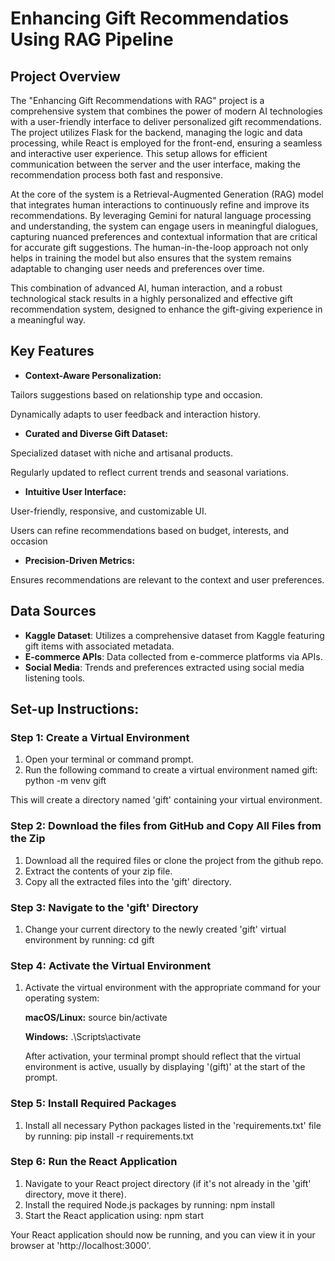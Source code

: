 # Enhancing Gift Recommendatios Using RAG Pipeline

## Project Overview
The "Enhancing Gift Recommendations with RAG" project is a comprehensive system that combines the power of modern AI technologies with a user-friendly interface to deliver personalized gift recommendations. The project utilizes Flask for the backend, managing the logic and data processing, while React is employed for the front-end, ensuring a seamless and interactive user experience. This setup allows for efficient communication between the server and the user interface, making the recommendation process both fast and responsive.

At the core of the system is a Retrieval-Augmented Generation (RAG) model that integrates human interactions to continuously refine and improve its recommendations. By leveraging Gemini for natural language processing and understanding, the system can engage users in meaningful dialogues, capturing nuanced preferences and contextual information that are critical for accurate gift suggestions. The human-in-the-loop approach not only helps in training the model but also ensures that the system remains adaptable to changing user needs and preferences over time.

This combination of advanced AI, human interaction, and a robust technological stack results in a highly personalized and effective gift recommendation system, designed to enhance the gift-giving experience in a meaningful way.

## Key Features
- **Context-Aware Personalization:**

Tailors suggestions based on relationship type and occasion.

Dynamically adapts to user feedback and interaction history.

- **Curated and Diverse Gift Dataset:**

Specialized dataset with niche and artisanal products.

Regularly updated to reflect current trends and seasonal variations.

- **Intuitive User Interface:**

User-friendly, responsive, and customizable UI.

Users can refine recommendations based on budget, interests, and occasion 

- **Precision-Driven Metrics:**

Ensures recommendations are relevant to the context and user preferences.

## Data Sources
- **Kaggle Dataset**: Utilizes a comprehensive dataset from Kaggle featuring gift items with associated metadata.
- **E-commerce APIs**: Data collected from e-commerce platforms via APIs.
- **Social Media**: Trends and preferences extracted using social media listening tools.

## Set-up Instructions:
### Step 1: Create a Virtual Environment
1. Open your terminal or command prompt.
2. Run the following command to create a virtual environment named gift: python -m venv gift

This will create a directory named 'gift' containing your virtual environment.

### Step 2: Download the files from GitHub and Copy All Files from the Zip
1. Download all the required files or clone the project from the github repo.
2. Extract the contents of your zip file.
3. Copy all the extracted files into the 'gift' directory.

### Step 3: Navigate to the 'gift' Directory
1. Change your current directory to the newly created 'gift' virtual environment by running: cd gift

### Step 4: Activate the Virtual Environment
1. Activate the virtual environment with the appropriate command for your operating system:

   **macOS/Linux:** source bin/activate

   **Windows:** .\Scripts\activate

   After activation, your terminal prompt should reflect that the virtual environment is active, usually by displaying '(gift)' at the start of the prompt.

### Step 5: Install Required Packages
1. Install all necessary Python packages listed in the 'requirements.txt' file by running: pip install -r requirements.txt

### Step 6: Run the React Application
1. Navigate to your React project directory (if it's not already in the 'gift' directory, move it there).
2. Install the required Node.js packages by running: npm install
3. Start the React application using: npm start

Your React application should now be running, and you can view it in your browser at 'http://localhost:3000'.
